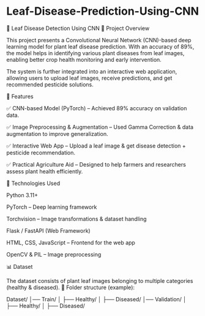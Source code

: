 # Leaf-Disease-Prediction-Using-CNN
🌿 Leaf Disease Detection Using CNN
📌 Project Overview

This project presents a Convolutional Neural Network (CNN)-based deep learning model for plant leaf disease prediction.
With an accuracy of 89%, the model helps in identifying various plant diseases from leaf images, enabling better crop health monitoring and early intervention.

The system is further integrated into an interactive web application, allowing users to upload leaf images, receive predictions, and get recommended pesticide solutions.

🚀 Features

✅ CNN-based Model (PyTorch) – Achieved 89% accuracy on validation data.

✅ Image Preprocessing & Augmentation – Used Gamma Correction & data augmentation to improve generalization.

✅ Interactive Web App – Upload a leaf image & get disease detection + pesticide recommendation.

✅ Practical Agriculture Aid – Designed to help farmers and researchers assess plant health efficiently.

🧠 Technologies Used

Python 3.11+

PyTorch – Deep learning framework

Torchvision – Image transformations & dataset handling

Flask / FastAPI (Web Framework)

HTML, CSS, JavaScript – Frontend for the web app

OpenCV & PIL – Image preprocessing

📊 Dataset

The dataset consists of plant leaf images belonging to multiple categories (healthy & diseased).
📂 Folder structure (example):

Dataset/
│── Train/
│   ├── Healthy/
│   ├── Diseased/
│── Validation/
│   ├── Healthy/
│   ├── Diseased/
